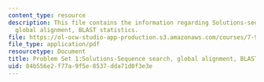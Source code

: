 ```yaml
---
content_type: resource
description: This file contains the information regarding Solutions-sequence search,
  global alignment, BLAST statistics.
file: https://ol-ocw-studio-app-production.s3.amazonaws.com/courses/7-91j-foundations-of-computational-and-systems-biology-spring-2014/84b556e2f77a9f5e8537dda71d0f3e3e_MIT7_91JS14_Pset1_ans.pdf
file_type: application/pdf
resourcetype: Document
title: Problem Set 1:Solutions-Sequence search, global alignment, BLAST statistics
uid: 84b556e2-f77a-9f5e-8537-dda71d0f3e3e
---
```

